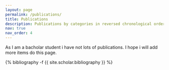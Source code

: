 ```yaml
---
layout: page
permalink: /publications/
title: Publications
description: Publications by categories in reversed chronological order.
nav: true
nav_order: 4
---
```

<!-- _pages/publications.md -->

As I am a bacholar student i have not lots of publications. I hope i will add more items do this page.
<div class="publications">

{% bibliography -f {{ site.scholar.bibliography }} %}

</div>
